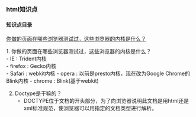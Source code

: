 ### html知识点    
#### 知识点目录
<a href="#1"> 你做的页面在哪些浏览器测试过，这些浏览器的内核是什么？</a>



















<span id="1">1. 你做的页面在哪些浏览器测试过，这些浏览器的内核是什么？<span>    
    - IE : Trident内核   
    - firefox : Gecko内核   
    - Safari : webkit内核
    - opera : 以前是presto内核，现在改为Google Chrome的Blink内核
    - chrome : Blink(基于webkit)

2. Doctype是干嘛的？
    - DOCTYPE位于文档的开头部分，为了向浏览器说明此文档是用html还是xml标准规范，使浏览器可以用指定的文档类型进行解析。
